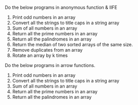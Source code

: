 Do the below programs in anonymous function & IIFE
1. Print odd numbers in an array
2. Convert all the strings to title caps in a string array
3. Sum of all numbers in an array
4. Return all the prime numbers in an array
5. Return all the palindromes in an array
6. Return the median of two sorted arrays of the same size.
7. Remove duplicates from an array
8. Rotate an array by k times


Do the below programs in arrow functions.
1. Print odd numbers in an array
2. Convert all the strings to title caps in a string array
3. Sum of all numbers in an array
4. Return all the prime numbers in an array
5. Return all the palindromes in an array
